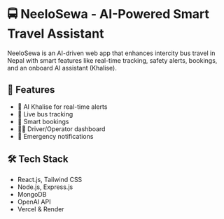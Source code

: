 # 🚍 NeeloSewa - AI-Powered Smart Travel Assistant

NeeloSewa is an AI-driven web app that enhances intercity bus travel in Nepal with smart features like real-time tracking, safety alerts, bookings, and an onboard AI assistant (Khalise).

## 🔧 Features
- 🧠 AI Khalise for real-time alerts
- 📍 Live bus tracking
- 📆 Smart bookings
- 🧑‍✈️ Driver/Operator dashboard
- 🔔 Emergency notifications

## 🛠 Tech Stack
- React.js, Tailwind CSS
- Node.js, Express.js
- MongoDB
- OpenAI API
- Vercel & Render
